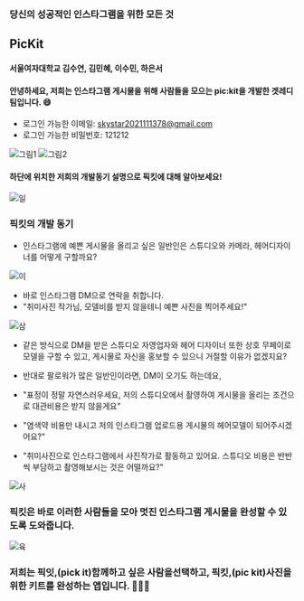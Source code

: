 ### 당신의 성공적인 인스타그램을 위한 모든 것
## PicKit

#### 서울여자대학교 김수연, 김민혜, 이수민, 하은서
#### 안녕하세요, 저희는 인스타그램 게시물을 위해 사람들을 모으는 pic:kit을 개발한 겟레디 팀입니다. 😄
- 로그인 가능한 이메일: skystar2021111378@gmail.com
- 로그인 가능한 비밀번호: 121212

![그림1](https://user-images.githubusercontent.com/85910625/152642177-9b8e1005-05a2-442e-b9b0-4a5a59671d61.jpg)
![그림2](https://user-images.githubusercontent.com/85910625/152642178-3796f544-79c9-4180-ad99-b184507c6a0b.jpg)


#### 하단에 위치한 저희의 개발동기 설명으로 픽킷에 대해 알아보세요!

  ![일](https://user-images.githubusercontent.com/85910625/152641476-7502bc7a-55d0-4ac0-accd-46fae3441914.PNG)
  
### 픽킷의 개발 동기
- 인스타그램에 예쁜 게시물을 올리고 싶은 일반인은 스튜디오와 카메라, 헤어디자이너를 어떻게 구할까요?

 ![이](https://user-images.githubusercontent.com/85910625/152641486-401df984-f966-401c-be24-55c9cd27eb8f.PNG)



- 바로 인스타그램 DM으로 연락을 취합니다.
- "취미사진 작가님, 모델비를 받지 않을테니 예쁜 사진을 찍어주세요!"

 ![삼](https://user-images.githubusercontent.com/85910625/152641489-5d3fc0a3-66f8-4811-93f4-f060cf108a01.PNG)


- 같은 방식으로 DM을 받은 스튜디오 자영업자와 헤어 디자이너 또한 상호 무페이로 모델을 구할 수 있고, 게시물로 자신을 홍보할 수 있으니 거절할 이유가 없겠지요?

- 반대로 팔로워가 많은 일반인이라면, DM이 오기도 하는데요,
- "표정이 정말 자연스러우세요, 저의 스튜디오에서 촬영하여 게시물을 올리는 조건으로 대관비용은 받지 않을게요"
- "염색약 비용만 내시고 저의 인스타그램 업로드용 게시물의 헤어모델이 되어주시겠어요?"
- "취미사진으로 인스타그램에서 사진작가로 활동하고 있어요. 스튜디오 비용은 반반씩 부담하고 촬영해보시는 것은 어떨까요?"

![사](https://user-images.githubusercontent.com/85910625/152641491-280c7851-db74-4cc5-a9ff-e91ec43a1cae.PNG)

### 픽킷은 바로 이러한 사람들을 모아 멋진 인스타그램 게시물을 완성할 수 있도록 도와줍니다.

![육](https://user-images.githubusercontent.com/85910625/152641493-abd3e822-f935-4bc5-a2b8-717b7c37f109.PNG)

### 저희는 픽잇,(pick it)함께하고 싶은 사람을선택하고, 픽킷,(pic kit)사진을 위한 키트를 완성하는 앱입니다. 👋👋👋

